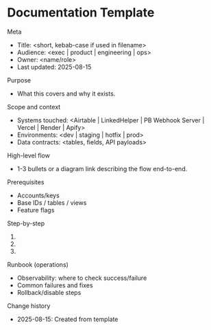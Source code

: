 # Documentation Template

Meta
- Title: <short, kebab-case if used in filename>
- Audience: <exec | product | engineering | ops>
- Owner: <name/role>
- Last updated: 2025-08-15

Purpose
- What this covers and why it exists.

Scope and context
- Systems touched: <Airtable | LinkedHelper | PB Webhook Server | Vercel | Render | Apify>
- Environments: <dev | staging | hotfix | prod>
- Data contracts: <tables, fields, API payloads>

High-level flow
- 1-3 bullets or a diagram link describing the flow end-to-end.

Prerequisites
- Accounts/keys
- Base IDs / tables / views
- Feature flags

Step-by-step
1. <Action>
2. <Action>
3. <Action>

Runbook (operations)
- Observability: where to check success/failure
- Common failures and fixes
- Rollback/disable steps

Change history
- 2025-08-15: Created from template
